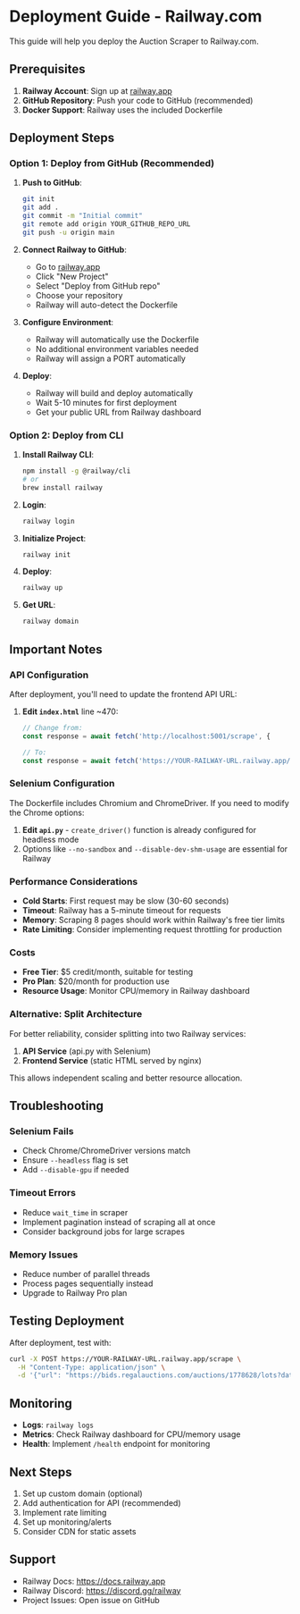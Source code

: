 # Deployment Guide - Railway.com

This guide will help you deploy the Auction Scraper to Railway.com.

## Prerequisites

1. **Railway Account**: Sign up at [railway.app](https://railway.app)
2. **GitHub Repository**: Push your code to GitHub (recommended)
3. **Docker Support**: Railway uses the included Dockerfile

## Deployment Steps

### Option 1: Deploy from GitHub (Recommended)

1. **Push to GitHub**:
   ```bash
   git init
   git add .
   git commit -m "Initial commit"
   git remote add origin YOUR_GITHUB_REPO_URL
   git push -u origin main
   ```

2. **Connect Railway to GitHub**:
   - Go to [railway.app](https://railway.app)
   - Click "New Project"
   - Select "Deploy from GitHub repo"
   - Choose your repository
   - Railway will auto-detect the Dockerfile

3. **Configure Environment**:
   - Railway will automatically use the Dockerfile
   - No additional environment variables needed
   - Railway will assign a PORT automatically

4. **Deploy**:
   - Railway will build and deploy automatically
   - Wait 5-10 minutes for first deployment
   - Get your public URL from Railway dashboard

### Option 2: Deploy from CLI

1. **Install Railway CLI**:
   ```bash
   npm install -g @railway/cli
   # or
   brew install railway
   ```

2. **Login**:
   ```bash
   railway login
   ```

3. **Initialize Project**:
   ```bash
   railway init
   ```

4. **Deploy**:
   ```bash
   railway up
   ```

5. **Get URL**:
   ```bash
   railway domain
   ```

## Important Notes

### API Configuration
After deployment, you'll need to update the frontend API URL:

1. **Edit `index.html`** line ~470:
   ```javascript
   // Change from:
   const response = await fetch('http://localhost:5001/scrape', {
   
   // To:
   const response = await fetch('https://YOUR-RAILWAY-URL.railway.app/scrape', {
   ```

### Selenium Configuration
The Dockerfile includes Chromium and ChromeDriver. If you need to modify the Chrome options:

1. **Edit `api.py`** - `create_driver()` function is already configured for headless mode
2. Options like `--no-sandbox` and `--disable-dev-shm-usage` are essential for Railway

### Performance Considerations

- **Cold Starts**: First request may be slow (30-60 seconds)
- **Timeout**: Railway has a 5-minute timeout for requests
- **Memory**: Scraping 8 pages should work within Railway's free tier limits
- **Rate Limiting**: Consider implementing request throttling for production

### Costs

- **Free Tier**: $5 credit/month, suitable for testing
- **Pro Plan**: $20/month for production use
- **Resource Usage**: Monitor CPU/memory in Railway dashboard

### Alternative: Split Architecture

For better reliability, consider splitting into two Railway services:

1. **API Service** (api.py with Selenium)
2. **Frontend Service** (static HTML served by nginx)

This allows independent scaling and better resource allocation.

## Troubleshooting

### Selenium Fails
- Check Chrome/ChromeDriver versions match
- Ensure `--headless` flag is set
- Add `--disable-gpu` if needed

### Timeout Errors
- Reduce `wait_time` in scraper
- Implement pagination instead of scraping all at once
- Consider background jobs for large scrapes

### Memory Issues
- Reduce number of parallel threads
- Process pages sequentially instead
- Upgrade to Railway Pro plan

## Testing Deployment

After deployment, test with:
```bash
curl -X POST https://YOUR-RAILWAY-URL.railway.app/scrape \
  -H "Content-Type: application/json" \
  -d '{"url": "https://bids.regalauctions.com/auctions/1778628/lots?date=2025-10-24&page=1", "wait_time": 5, "scrape_all_pages": false}'
```

## Monitoring

- **Logs**: `railway logs`
- **Metrics**: Check Railway dashboard for CPU/memory usage
- **Health**: Implement `/health` endpoint for monitoring

## Next Steps

1. Set up custom domain (optional)
2. Add authentication for API (recommended)
3. Implement rate limiting
4. Set up monitoring/alerts
5. Consider CDN for static assets

## Support

- Railway Docs: https://docs.railway.app
- Railway Discord: https://discord.gg/railway
- Project Issues: Open issue on GitHub

